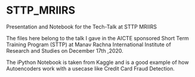 # STTP_MRIIRS
Presentation and Notebook for the Tech-Talk at STTP MRIIRS

The files here belong to the talk I gave in the AICTE sponsored Short Term Training Program (STTP) at Manav Rachna International Institute of Research and Studies on December 17th ,2020.

The iPython Notebook is taken from Kaggle and is a good example of how Autoencoders work with a usecase like Credit Card Fraud Detection. 


